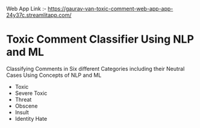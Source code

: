 Web App Link :- https://gaurav-van-toxic-comment-web-app-app-24y37c.streamlitapp.com/

# Toxic Comment Classifier Using NLP and ML

Classifying Comments in Six different Categories including their Neutral Cases Using Concepts of NLP and ML
- Toxic 
- Severe Toxic
- Threat 
- Obscene
- Insult
- Identity Hate 


